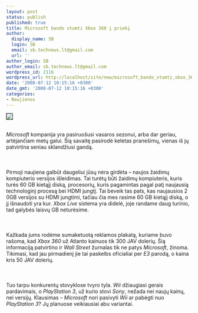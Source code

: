 ```yaml
---
layout: post
status: publish
published: true
title: Microsoft bando stumti Xbox 360 į priekį
author:
  display_name: SB
  login: SB
  email: sb.technews.lt@gmail.com
  url: ''
author_login: SB
author_email: sb.technews.lt@gmail.com
wordpress_id: 2116
wordpress_url: http://localhost/site/new/microsoft_bando_stumti_xbox_360_i_prieki/
date: '2008-07-12 10:15:16 +0300'
date_gmt: '2008-07-12 10:15:16 +0300'
categories:
- Naujienos
---
```

<div class="imgright"><img src="http://tbn0.google.com/images?q=tbn:qQsoCnI0DyP9FM:http://lastshepard.files.wordpress.com/2008/05/xbox-360-logo.jpg" border="1"></div>
<p><br><i>Microsoft</i> kompanija yra pasiruošusi vasaros sezonui, arba dar geriau, artėjančiam metų galui. Šią savaitę pasirodė keletas pranešimų, vienas iš jų patvirtina seniau sklandžiusi gandą.<br />
<br><br />
<br>Pirmoji naujiena galbūt daugeliui jūsų nėra girdėta – naujos žaidimų kompiuterio versijos išleidimas. Tai turėtų būti žaidimų kompiuteris, kuris turės 60 GB kietąjį diską, procesorių, kuris pagamintas pagal patį naujausią technologinį procesą bei HDMI jungtį. Tai beveik tas pats, kas naujausios 2 0GB versijos su HDMI jungtimi, tačiau čia mes rasime 60 GB kietąjį diską, o jį išnaudoti yra kur. <i>Xbox Live</i> sistema yra didelė, joje randame daug turinio, tad galybės laisvų GB neturėsime.<br />
<br><br />
<br>Kažkada jums rodėme sumaketuotą reklamos plakatą, kuriame buvo rašoma, kad <i>Xbox 360</i> už Atlanto kainuos tik 300 JAV dolerių. Šią informaciją patvirtino ir <i>Wall Street</i> žurnalas tik ne patys <i>Microsoft</i>, žinoma. Tikimasi, kad jau pirmadienį jie tai paskelbs oficialiai per <i>E3</i> parodą, o kaina kris 50 JAV dolerių.<br />
<br><br />
<br>Tuo tarpu konkurentų stovyklose tvyro tyla. <i>Wii</i> džiaugiasi gerais pardavimais, o <i>PlayStation 3</i>, už kurio stovi <i>Sony</i>, nežada nei naujų kainų, nei versijų. Klausimas – <i>Microsoft</i> nori pasivyti <i>Wii</i> ar pabėgti nuo <i>PlayStation 3</i>? Jų planuose veikiausiai abu variantai.<br />
<br><br />
<br><br />
<br></p>
